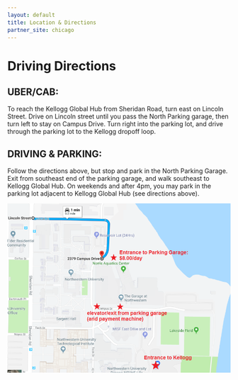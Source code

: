 ```yaml
---
layout: default
title: Location & Directions
partner_site: chicago
---
```


# Driving Directions


## UBER/CAB:
To reach the Kellogg Global Hub from Sheridan Road, turn east on Lincoln Street.  Drive on Lincoln street until you pass the North Parking garage, then turn left to stay on Campus Drive.  Turn right into the parking lot, and drive through the parking lot to the Kellogg dropoff loop.

## DRIVING & PARKING:
Follow the directions above, but stop and park in the North Parking Garage.  Exit from southeast end of the parking garage, and walk southeast to Kellogg Global Hub.  On weekends and after 4pm, you may park in the parking lot adjacent to Kellogg Global Hub (see directions above).

<img src="images/map.png">
